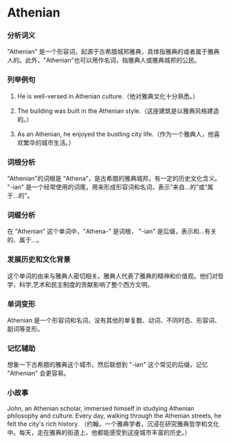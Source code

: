 # Athenian

### 分析词义

  

"Athenian" 是一个形容词，起源于古希腊城邦雅典，具体指雅典的或者属于雅典人的。此外，"Athenian"也可以用作名词，指雅典人或雅典城邦的公民。

  

### 列举例句

  

1.  He is well-versed in Athenian culture.（他对雅典文化十分熟悉。）
    
      
    
2.  The building was built in the Athenian style.（这座建筑是以雅典风格建造的。）
    
      
    
3.  As an Athenian, he enjoyed the bustling city life.（作为一个雅典人，他喜欢繁华的城市生活。）
    
      
    

  

### 词根分析

  

"Athenian"的词根是 “Athena”，是古希腊的雅典城邦，有一定的历史文化含义。 "-ian" 是一个经常使用的词尾，用来形成形容词和名词，表示“来自...的”或“属于...的”。

  

### 词缀分析

  

在 “Athenian” 这个单词中，"Athena-" 是词根， "-ian" 是后缀，表示和...有关的、属于...。

  

### 发展历史和文化背景

  

这个单词的由来与雅典人密切相关。雅典人代表了雅典的精神和价值观。他们对哲学，科学,艺术和民主制度的贡献影响了整个西方文明。

  

### 单词变形

  

Athenian 是一个形容词和名词，没有其他的单复数、动词、不同时态、形容词、副词等变形。

  

### 记忆辅助

  

想象一下古希腊的雅典这个城市，然后联想到 "-ian" 这个常见的后缀，记忆 "Athenian" 会更容易。

  

### 小故事

  

John, an Athenian scholar, immersed himself in studying Athenian philosophy and culture. Every day, walking through the Athenian streets, he felt the city's rich history. （约翰，一个雅典学者，沉浸在研究雅典哲学和文化中。每天，走在雅典的街道上，他都能感受到这座城市丰富的历史。）
